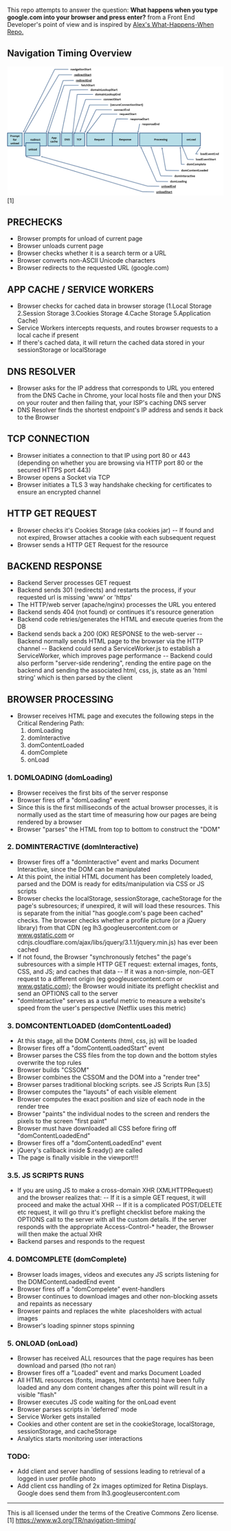 This repo attempts to answer the question: **What happens when you type google.com into your browser and press enter?** from a Front End Developer's point of view and is inspired by [Alex's What-Happens-When Repo.](https://github.com/alex/what-happens-when)


## Navigation Timing Overview
![Navigation Timing Overview](timing-overview.png) [1]


## PRECHECKS
- Browser prompts for unload of current page
- Browser unloads current page
- Browser checks whether it is a search term or a URL
- Browser converts non-ASCII Unicode characters
- Browser redirects to the requested URL (google.com)


## APP CACHE / SERVICE WORKERS
- Browser checks for cached data in browser storage (1.Local Storage 2.Session Storage 3.Cookies Storage 4.Cache Storage 5.Application Cache)
- Service Workers intercepts requests, and routes browser requests to a local cache if present
- If there's cached data, it will return the cached data stored in your sessionStorage or localStorage


## DNS RESOLVER
- Browser asks for the IP address that corresponds to URL you entered from the DNS Cache in Chrome, your local hosts file and then your DNS on your router and then failing that, your ISP's caching DNS server
- DNS Resolver finds the shortest endpoint's IP address and sends it back to the Browser


## TCP CONNECTION
- Browser initiates a connection to that IP using port 80 or 443 (depending on whether you are browsing via HTTP port 80 or the secured HTTPS port 443)
- Browser opens a Socket via TCP
- Browser initiates a TLS 3 way handshake checking for certificates to ensure an encrypted channel


## HTTP GET REQUEST
- Browser checks it's Cookies Storage (aka cookies jar)
-- If found and not expired, Browser attaches a cookie with each subsequent request
- Browser sends a HTTP GET Request for the resource


## BACKEND RESPONSE
- Backend Server processes GET request
- Backend sends 301 (redirects) and restarts the process, if your requested url is missing 'www' or 'https'
- The HTTP/web server (apache/nginx) processes the URL you entered
- Backend sends 404 (not found) or continues it's resource generation
- Backend code retries/generates the HTML and execute queries from the DB
- Backend sends back a 200 (OK) RESPONSE to the web-server
-- Backend normally sends HTML page to the browser via the HTTP channel
-- Backend could send a ServiceWorker.js to establish a ServiceWorker, which improves page performance
-- Backend could also perform "server-side rendering", rending the entire page on the backend and sending the associated html, css, js, state as an 'html string' which is then parsed by the client


## BROWSER PROCESSING
- Browser receives HTML page and executes the following steps in the Critical Rendering Path:
  1. domLoading
  2. domInteractive
  3. domContentLoaded
  4. domComplete
  5. onLoad


### 1. DOMLOADING (domLoading)
- Browser receives the first bits of the server response
- Browser fires off a "domLoading" event
- Since this is the first milliseconds of the actual browser processes, it is normally used as the start time of measuring how our pages are being rendered by a browser
- Browser "parses" the HTML from top to bottom to construct the "DOM"


### 2. DOMINTERACTIVE (domInteractive)
- Browser fires off a "domInteractive" event and marks Document Interactive, since the DOM can be manipulated
- At this point, the initial HTML document has been completely loaded, parsed and the DOM is ready for edits/manipulation via CSS or JS scripts
- Browser checks the localStorage, sessionStorage, cacheStorage for the page's subresources; if unexpired, it will will load these resources. This is separate from the initial "has google.com's page been cached" checks. The browser checks whether a profile picture (or a jQuery library) from that CDN (eg lh3.googleusercontent.com or www.gstatic.com or cdnjs.cloudflare.com/ajax/libs/jquery/3.1.1/jquery.min.js) has ever been cached
- If not found, the Browser "synchronously fetches" the page's subresources with a simple HTTP GET request: external images, fonts, CSS, and JS; and caches that data
--  If it was a non-simple, non-GET request to a different origin (eg googleusercontent.com or www.gstatic.com); the Browser would initiate its preflight checklist and send an OPTIONS call to the server 
- "domInteractive" serves as a useful metric to measure a website's speed from the user's perspective (Netflix uses this metric)


### 3. DOMCONTENTLOADED (domContentLoaded)
- At this stage, all the DOM Contents (html, css, js) will be loaded
- Browser fires off a "domContentLoadedStart" event
- Browser parses the CSS files from the top down and the bottom styles overwrite the top rules
- Browser builds "CSSOM"
- Browser combines the CSSOM and the DOM into a "render tree"
- Browser parses traditional blocking scripts. see JS Scripts Run [3.5]
- Browser computes the "layouts" of each visible element
- Browser computes the exact position and size of each node in the render tree
- Browser "paints" the individual nodes to the screen and renders the pixels to the screen "first paint"
- Browser must have downloaded all CSS before firing off "domContentLoadedEnd"
- Browser fires off a "domContentLoadedEnd" event
- jQuery's callback inside $.ready() are called
- The page is finally visible in the viewport!!!


### 3.5. JS SCRIPTS RUNS
- If you are using JS to make a cross-domain XHR (XMLHTTPRequest) and the browser realizes that:
-- If it is a simple GET request, it will proceed and make the actual XHR
-- If it is a complicated POST/DELETE etc request, it will go thru it's preflight checklist before making the OPTIONS call to the server with all the custom details. If the server responds with the appropriate Access-Control-* header, the Browser will then make the actual XHR
- Backend parses and responds to the request


### 4. DOMCOMPLETE (domComplete)
- Browser loads images, videos and executes any JS scripts listening for the DOMContentLoadedEnd event
- Browser fires off a "domCompelete" event-handlers
- Browser continues to download images and other non-blocking assets and repaints as necessary
- Browser paints and replaces the white <img> placesholders with actual images
- Browser's loading spinner stops spinning


### 5. ONLOAD (onLoad)
- Browser has received ALL resources that the page requires has been download and parsed (tho not ran)
- Browser fires off a "Loaded" event and marks Document Loaded
- All HTML resources (fonts, images, html contents) have been fully loaded and any dom content changes after this point will result in a visible "flash"
- Browser executes JS code waiting for the onLoad event
- Browser parses scripts in 'deferred' mode
- Service Worker gets installed
- Cookies and other content are set in the cookieStorage, localStorage, sessionStorage, and cacheStorage
- Analytics starts monitoring user interactions




### TODO:
- Add client and server handling of sessions leading to retrieval of a logged in user profile photo
- Add client css handling of 2x images optimized for Retina Displays. Google does send them from lh3.googleusercontent.com


___
This is all licensed under the terms of the Creative Commons Zero license.
[1] https://www.w3.org/TR/navigation-timing/

